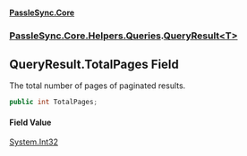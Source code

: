 #### [PassleSync.Core](index.md 'index')
### [PassleSync.Core.Helpers.Queries](PassleSync.Core.Helpers.Queries.md 'PassleSync.Core.Helpers.Queries').[QueryResult&lt;T&gt;](PassleSync.Core.Helpers.Queries.QueryResult_T_.md 'PassleSync.Core.Helpers.Queries.QueryResult<T>')

## QueryResult<T>.TotalPages Field

The total number of pages of paginated results.

```csharp
public int TotalPages;
```

#### Field Value
[System.Int32](https://docs.microsoft.com/en-us/dotnet/api/System.Int32 'System.Int32')